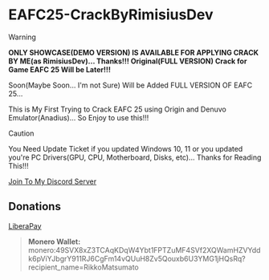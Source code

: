 # EAFC25-CrackByRimisiusDev

> [!WARNING]
> **ONLY SHOWCASE(DEMO VERSION) IS AVAILABLE FOR APPLYING CRACK BY ME(as RimisiusDev)... Thanks!!! Original(FULL VERSION) Crack for Game EAFC 25 Will be Later!!!**
>
> Soon(Maybe Soon... I'm not Sure) Will be Added FULL VERSION OF EAFC 25...

This is My First Trying to Crack EAFC 25 using Origin and Denuvo Emulator(Anadius)... So Enjoy to use this!!!

> [!CAUTION]
> You Need Update Ticket if you updated Windows 10, 11 or you updated you're PC Drivers(GPU, CPU, Motherboard, Disks, etc)... Thanks for Reading This!!!

[Join To My Discord Server](https://discord.gg/U2P5Hrcq9C)

## Donations

[LiberaPay](https://liberapay.com/RikkoMatsumatoOfficial/donate)

> **Monero Wallet:**
> monero:49SVX8xZ3TCAqKDqW4Ybt1FPTZuMF4SVf2XQWamHZVYddk6pViYJbgrY911RJ6CgFm14vQUuH8Zv5Qouxb6U3YMG1jHQsRq?recipient_name=RikkoMatsumato
